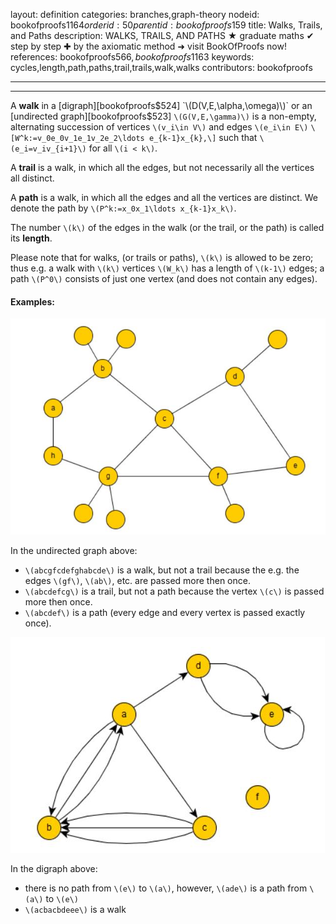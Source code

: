 layout: definition
categories: branches,graph-theory
nodeid: bookofproofs$1164
orderid: 50
parentid: bookofproofs$159
title: Walks, Trails, and Paths
description: WALKS, TRAILS, AND PATHS &#9733; graduate maths &#10004; step by step &#10010; by the axiomatic method &#10140; visit BookOfProofs now!
references: bookofproofs$566,bookofproofs$1163
keywords: cycles,length,path,paths,trail,trails,walk,walks
contributors: bookofproofs

---


---

A **walk** in a [digraph][bookofproofs$524] `\(D(V,E,\alpha,\omega)\)` or an  [undirected graph][bookofproofs$523] `\(G(V,E,\gamma)\)` is a non-empty, alternating succession of vertices `\(v_i\in V\)` and edges `\(e_i\in E\)` 
`\[W^k:=v_0e_0v_1e_1v_2e_2\ldots e_{k-1}x_{k},\]`
such that `\(e_i=v_iv_{i+1}\)` for all `\(i < k\)`. 

A **trail** is a walk, in which all the edges, but not necessarily all the vertices all distinct. 

A **path** is a walk, in which all the edges and all the vertices are distinct. We denote the path by  `\(P^k:=x_0x_1\ldots x_{k-1}x_k\)`. 

The number `\(k\)` of the edges in the walk (or the trail, or the path) is called its **length**. 

Please note that for walks, (or trails or paths), `\(k\)` is allowed to be zero; thus e.g. a walk with `\(k\)` vertices `\(W_k\)` has a length of `\(k-1\)` edges; a path `\(P^0\)` consists of just one vertex (and does not contain any edges).


#### Examples: 


![graphs1](https://github.com/bookofproofs/bookofproofs.github.io/blob/main/_sources/_assets/images/examples/graphs1.jpg?raw=true)


In the undirected graph above: 

* `\(abcgfcdefghabcde\)` is a walk, but not a trail because the e.g. the edges `\(gf\)`, `\(ab\)`, etc. are passed more then once.
* `\(abcdefcg\)` is a trail, but not a path because the vertex `\(c\)` is passed more then once.
* `\(abcdef\)` is a path (every edge and every vertex is passed exactly once).


![graphs5](https://github.com/bookofproofs/bookofproofs.github.io/blob/main/_sources/_assets/images/examples/graphs5.jpg?raw=true)



In the digraph above: 

* there is no path from `\(e\)` to `\(a\)`, however, `\(ade\)` is a path from `\(a\)` to `\(e\)`
* `\(acbacbdeee\)` is a walk
